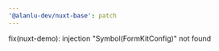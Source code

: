 ```yaml
---
'@alanlu-dev/nuxt-base': patch
---
```


fix(nuxt-demo): injection "Symbol(FormKitConfig)" not found
